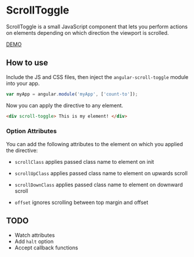 # ScrollToggle
ScrollToggle is a small JavaScript component that lets you perform actions on elements depending on which direction the viewport is scrolled.

[DEMO](http://hiyermedia.com/angular-scroll-toggle/)

## How to use
Include the JS and CSS files, then inject the `angular-scroll-toggle` module into your app.

```javascript
var myApp = angular.module('myApp', ['count-to']);
```

Now you can apply the directive to any element.

```html
<div scroll-toggle> This is my element! </div>
```

### Option Attributes

You can add the following attributes to the element on which you applied the
directive:

*	`scrollClass`       applies passed class name to element on init

*	`scrollUpClass`     applies passed class name to element on upwards scroll

*	`scrollDownClass`   applies passed class name to element on downward scroll

*	`offset`            ignores scrolling between top margin and offset

## TODO
* Watch attributes
* Add `halt` option
* Accept callback functions
